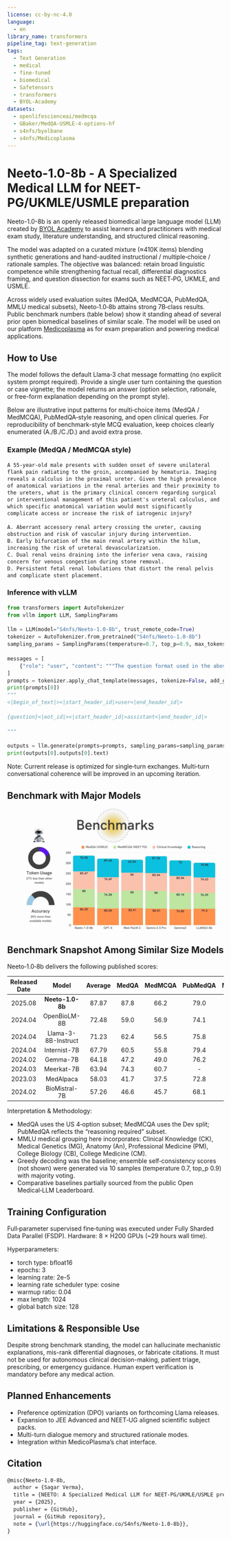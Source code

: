 ```yaml
---
license: cc-by-nc-4.0
language:
  - en
library_name: transformers
pipeline_tag: text-generation
tags:
  - Text Generation
  - medical
  - fine-tuned
  - biomedical
  - Safetensors
  - transformers
  - BYOL-Academy
datasets:
  - openlifescienceai/medmcqa
  - GBaker/MedQA-USMLE-4-options-hf
  - s4nfs/byolbane
  - s4nfs/Medicoplasma
---
```


# Neeto-1.0-8b - A Specialized Medical LLM for NEET-PG/UKMLE/USMLE preparation

Neeto-1.0-8b is an openly released biomedical large language model (LLM) created by [BYOL Academy](https://byolacademy.com) to assist learners and practitioners with medical exam study, literature understanding, and structured clinical reasoning.

The model was adapted on a curated mixture (≈410K items) blending synthetic generations and hand-audited instructional / multiple‑choice / rationale samples. The objective was balanced: retain broad linguistic competence while strengthening factual recall, differential diagnostics framing, and question dissection for exams such as NEET‑PG, UKMLE, and USMLE.

Across widely used evaluation suites (MedQA, MedMCQA, PubMedQA, MMLU medical subsets), Neeto‑1.0‑8b attains strong 7B‑class results. Public benchmark numbers (table below) show it standing ahead of several prior open biomedical baselines of similar scale. The model will be used on our platform [Medicoplasma](https://medicoplasma.com) as for exam preparation and powering medical applications.

## How to Use

The model follows the default Llama‑3 chat message formatting (no explicit system prompt required). Provide a single user turn containing the question or case vignette; the model returns an answer (option selection, rationale, or free-form explanation depending on the prompt style).

Below are illustrative input patterns for multi‑choice items (MedQA / MedMCQA), PubMedQA‑style reasoning, and open clinical queries. For reproducibility of benchmark-style MCQ evaluation, keep choices clearly enumerated (A./B./C./D.) and avoid extra prose.

### Example (MedQA / MedMCQA style)

```
A 55-year-old male presents with sudden onset of severe unilateral flank pain radiating to the groin, accompanied by hematuria. Imaging reveals a calculus in the proximal ureter. Given the high prevalence of anatomical variations in the renal arteries and their proximity to the ureters, what is the primary clinical concern regarding surgical or interventional management of this patient's ureteral calculus, and which specific anatomical variation would most significantly complicate access or increase the risk of iatrogenic injury?

A. Aberrant accessory renal artery crossing the ureter, causing obstruction and risk of vascular injury during intervention.
B. Early bifurcation of the main renal artery within the hilum, increasing the risk of ureteral devascularization.
C. Dual renal veins draining into the inferior vena cava, raising concern for venous congestion during stone removal.
D. Persistent fetal renal lobulations that distort the renal pelvis and complicate stent placement.
```

### Inference with vLLM

```python
from transformers import AutoTokenizer
from vllm import LLM, SamplingParams

llm = LLM(model="S4nfs/Neeto-1.0-8b", trust_remote_code=True)
tokenizer = AutoTokenizer.from_pretrained("S4nfs/Neeto-1.0-8b")
sampling_params = SamplingParams(temperature=0.7, top_p=0.9, max_tokens=1024, stop=["<|eot_id|>"])

messages = [
    {"role": "user", "content": """The question format used in the above input examples。"""},
]
prompts = tokenizer.apply_chat_template(messages, tokenize=False, add_generation_prompt=True)
print(prompts[0])
"""
<|begin_of_text|><|start_header_id|>user<|end_header_id|>

{question}<|eot_id|><|start_header_id|>assistant<|end_header_id|>

"""

outputs = llm.generate(prompts=prompts, sampling_params=sampling_params)
print(outputs[0].outputs[0].text)
```

Note: Current release is optimized for single‑turn exchanges. Multi‑turn conversational coherence will be improved in an upcoming iteration.

## Benchmark with Major Models

![](benchmark.jpg)

## Benchmark Snapshot Among Similar Size Models

Neeto‑1.0‑8b delivers the following published scores:

| Released Date |        Model        | Average | MedQA | MedMCQA | PubMedQA | MMLU.ck | MMLU.mg | MMLU.an | MMLU.pm | MMLU.cb | MMLU.cm |
| :-----------: | :-----------------: | :-----: | :---: | :-----: | :------: | :-----: | :-----: | :-----: | :-----: | :-----: | :-----: |
|    2025.08    |  **Neeto-1.0-8b**   |  87.87  | 87.8  |  66.2   |   79.0   |  79.4   |  90.1   |  79.1   |  95.6   |  81.4   |  78.6   |
|    2024.04    |    OpenBioLM-8B     |  72.48  | 59.0  |  56.9   |   74.1   |  76.1   |  86.1   |  69.8   |  78.2   |  84.2   |  68.0   |
|    2024.04    | Llama-3-8B-Instruct |  71.23  | 62.4  |  56.5   |   75.8   |  72.5   |  84.0   |  71.1   |  70.6   |  80.6   |  67.6   |
|    2024.04    |    Internist-7B     |  67.79  | 60.5  |  55.8   |   79.4   |  70.6   |  71.0   |  65.9   |  76.1   |    -    |  63.0   |
|    2024.02    |      Gemma-7B       |  64.18  | 47.2  |  49.0   |   76.2   |  69.8   |  70.0   |  59.3   |  66.2   |  79.9   |  60.1   |
|    2024.03    |     Meerkat-7B      |  63.94  | 74.3  |  60.7   |    -     |  61.9   |  70.4   |  61.5   |  69.5   |  55.4   |  57.8   |
|    2023.03    |      MedAlpaca      |  58.03  | 41.7  |  37.5   |   72.8   |  57.4   |  69.0   |  57.0   |  67.3   |  65.3   |  54.3   |
|    2024.02    |    BioMistral-7B    |  57.26  | 46.6  |  45.7   |   68.1   |  63.1   |  63.3   |  49.9   |  57.4   |  63.4   |  57.8   |

Interpretation & Methodology:

- MedQA uses the US 4‑option subset; MedMCQA uses the Dev split; PubMedQA reflects the “reasoning required” subset.
- MMLU medical grouping here incorporates: Clinical Knowledge (CK), Medical Genetics (MG), Anatomy (An), Professional Medicine (PM), College Biology (CB), College Medicine (CM).
- Greedy decoding was the baseline; ensemble self‑consistency scores (not shown) were generated via 10 samples (temperature 0.7, top_p 0.9) with majority voting.
- Comparative baselines partially sourced from the public Open Medical‑LLM Leaderboard.

## Training Configuration

Full‑parameter supervised fine‑tuning was executed under Fully Sharded Data Parallel (FSDP). Hardware: 8 × H200 GPUs (~29 hours wall time).

Hyperparameters:

- torch type: bfloat16
- epochs: 3
- learning rate: 2e-5
- learning rate scheduler type: cosine
- warmup ratio: 0.04
- max length: 1024
- global batch size: 128

## Limitations & Responsible Use

Despite strong benchmark standing, the model can hallucinate mechanistic explanations, mis-rank differential diagnoses, or fabricate citations. It must not be used for autonomous clinical decision-making, patient triage, prescribing, or emergency guidance. Human expert verification is mandatory before any medical action.

## Planned Enhancements

- Preference optimization (DPO) variants on forthcoming Llama releases.
- Expansion to JEE Advanced and NEET‑UG aligned scientific subject packs.
- Multi-turn dialogue memory and structured rationale modes.
- Integration within MedicoPlasma’s chat interface.

## Citation

```latex
@misc{Neeto-1.0-8b,
  author = {Sagar Verma},
  title = {NEETO: A Specialized Medical LLM for NEET-PG/UKMLE/USMLE preparation},
  year = {2025},
  publisher = {GitHub},
  journal = {GitHub repository},
  note = {\url{https://huggingface.co/S4nfs/Neeto-1.0-8b}},
}
```
